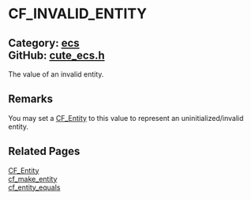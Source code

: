 [//]: # (This file is automatically generated by Cute Framework's docs parser.)
[//]: # (Do not edit this file by hand!)
[//]: # (See: https://github.com/RandyGaul/cute_framework/blob/master/samples/docs_parser.cpp)
[](../header.md ':include')

# CF_INVALID_ENTITY

Category: [ecs](/api_reference?id=ecs)  
GitHub: [cute_ecs.h](https://github.com/RandyGaul/cute_framework/blob/master/include/cute_ecs.h)  
---

The value of an invalid entity.

## Remarks

You may set a [CF_Entity](/ecs/cf_entity.md) to this value to represent an uninitialized/invalid entity.

## Related Pages

[CF_Entity](/ecs/cf_entity.md)  
[cf_make_entity](/ecs/cf_make_entity.md)  
[cf_entity_equals](/ecs/cf_entity_equals.md)  
